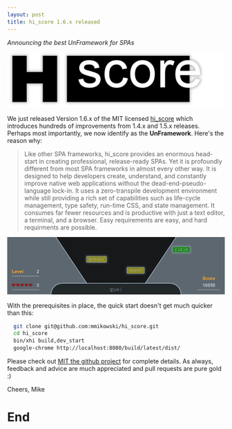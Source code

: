 ```yaml
---
layout: post
title: hi_score 1.6.x released
---
```

*Announcing the best UnFramework for SPAs*

![hi_score][_0B]

We just released Version 1.6.x of the MIT licensed [hi_score][_01] which introduces hundreds of improvements from 1.4.x and 1.5.x releases. Perhaps most importantly, we now identify as the **UnFramework**. Here's the reason why:

> Like other SPA frameworks, hi_score provides an enormous head-start in creating professional, release-ready SPAs. Yet it is profoundly different from most SPA frameworks in almost every other way. It is designed to help developers create, understand, and constantly improve native web applications without the dead-end-pseudo-language lock-in. It uses a zero-transpile development environment while still providing a rich set of capabilities such as life-cycle management, type safety, run-time CSS, and state management. It consumes far fewer resources and is productive with just a text editor, a terminal, and a browser. Easy requirements are easy, and hard requirments are possible.

![Typebomb2][_0C]

With the prerequisites in place, the quick start doesn't get much quicker than this:

```bash
  git clone git@github.com:mmikowski/hi_score.git
  cd hi_score
  bin/xhi build,dev_start
  google-chrome http://localhost:8080/build/latest/dist/
```

Please check out [MIT the github project][_01] for complete details. As always, feedback and advice are much appreciated and pull requests are pure gold :) 

Cheers, Mike

# End

[_0A]:../images/2017-10-03-hi_score-appliance-small.jpg
[_0B]:../images/2017-03-01-hi_score.png
[_0C]:../images/2017-10-03-hi_score-typebomb2.png
[_01]:https://github.com/mmikowski/hi_score/blob/master/README.md
[_02]:https://mmikowski.github.io/no-frameworks
[_03]:http://michaelmikowski.com/ova/
